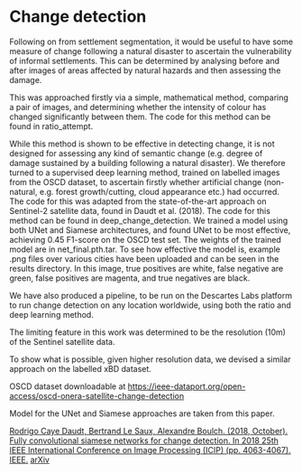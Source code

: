 # Change detection

Following on from settlement segmentation, it would be useful to have some measure of change following a natural disaster to ascertain the vulnerability of informal settlements. This can be determined by analysing before and after images of areas affected by natural hazards and then assessing the damage.

This was approached firstly via a simple, mathematical method, comparing a pair of images, and determining whether the intensity of colour has changed significantly between them. The code for this method can be found in ratio_attempt.

While this method is shown to be effective in detecting change, it is not designed for assessing any kind of semantic change (e.g. degree of damage sustained by a building following a natural disaster). We therefore turned to a supervised deep learning method, trained on labelled images from the OSCD dataset, to ascertain firstly whether artificial change (non-natural, e.g. forest growth/cutting, cloud appearance etc.) had occurred. The code for this was adapted from the state-of-the-art approach on Sentinel-2 satellite data, found in Daudt et al. (2018).  The code for this method can be found in deep_change_detection. We trained a model using both UNet and Siamese architectures, and found UNet to be most effective, achieving 0.45 F1-score on the OSCD test set. The weights of the trained model are in net_final.pth.tar. To see how effective the model is, example .png files over various cities have been uploaded and can be seen in the results directory. In this image, true positives are white, false negative are green, false positives are magenta, and true negatives are black.

We have also produced a pipeline, to be run on the Descartes Labs platform to run change detection on any location worldwide, using both the ratio and deep learning method.

The limiting feature in this work was determined to be the resolution (10m) of the Sentinel satellite data. 

To show what is possible, given higher resolution data, we devised a similar approach on the labelled xBD dataset.




OSCD dataset downloadable at https://ieee-dataport.org/open-access/oscd-onera-satellite-change-detection

Model for the UNet and Siamese approaches are taken from this paper.

[Rodrigo Caye Daudt, Bertrand Le Saux, Alexandre Boulch. (2018, October). Fully convolutional siamese networks for change detection. In 2018 25th IEEE International Conference on Image Processing (ICIP) (pp. 4063-4067). IEEE.](https://ieeexplore.ieee.org/abstract/document/8451652)
[arXiv](https://arxiv.org/abs/1810.08462)
